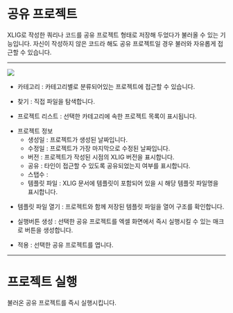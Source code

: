 
# 공유 프로젝트

XLIG로 작성한 쿼리나 코드를 공유 프로젝트 형태로 저장해 두었다가 불러올 수 있는 기능입니다. 자신이 작성하지 않은 코드라 해도 공유 프로젝트일 경우 불러와 자유롭게 접근할 수 있습니다.

---

<img src = "https://user-images.githubusercontent.com/86198387/203706063-95841d26-c9df-42e1-9950-f3cb333ab8e7.png" />

- 카테고리 : 카테고리별로 분류되어있는 프로젝트에 접근할 수 있습니다.

<div>

- 찾기 : 직접 파일을 탐색합니다. </div>

<div>

- 프로젝트 리스트 : 선택한 카테고리에 속한 프로젝트 목록이 표시됩니다. </div>

<div>

- 프로젝트 정보
  - 생성일 : 프로젝트가 생성된 날짜입니다.
  - 수정일 : 프로젝트가 가장 마지막으로 수정된 날짜입니다.
  - 버전 : 프로젝트가 작성된 시점의 XLIG 버전을 표시합니다.
  - 공유 : 타인이 접근할 수 있도록 공유되었는지 여부를 표시합니다.
  - 스탭수 : 
  - 템플릿 파일 : XLIG 문서에 템플릿이 포함되어 있을 시 해당 템플릿 파일명을 표시합니다.


<div>

- 템플릿 파일 열기 : 프로젝트와 함께 저장된 템플릿 파일을 열어 구조를 확인합니다. </div>

<div>

- 실행버튼 생성 : 선택한 공유 프로젝트를 엑셀 화면에서 즉시 실행시킬 수 있는 매크로 버튼을 생성합니다. </div>

<div>

- 적용 : 선택한 공유 프로젝트를 엽니다. </div>

---

# 프로젝트 실행

불러온 공유 프로젝트를 즉시 실행시킵니다.